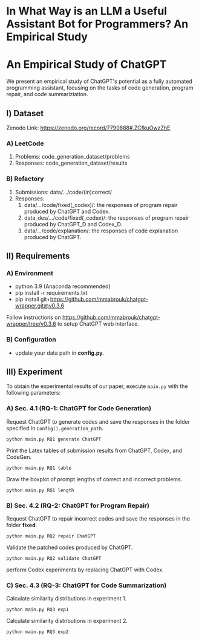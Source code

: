 # In What Way is an LLM a Useful Assistant Bot for Programmers? An Empirical Study

An Empirical Study of ChatGPT
=======
We present an empirical study of ChatGPT's potential as a fully automated programming assistant, focusing on the tasks of code generation, program repair, and code summariziation.

## Ⅰ) Dataset
Zenodo Link: https://zenodo.org/record/7790888#.ZCfkuOwzZhE
### A) LeetCode
1. Problems: code_generation_dataset/problems
2. Responses: code_generation_dataset/results
### B) Refactory
1. Submissions: data/.../code/(in)correct/
2. Responses:
   1. data/.../code/fixed(_codex)/: the responses of program repair produced by ChatGPT and Codex.
   2. data_des/.../code/fixed(_codex)/: the responses of program repair produced by ChatGPT_D and Codex_D.
   3. data/.../code/explanation/: the responses of code explanation produced by ChatGPT.

## Ⅱ) Requirements
### A) Environment 
  * python 3.9 (Anaconda recommended)
  * pip install -r requirements.txt
  * pip install git+https://github.com/mmabrouk/chatgpt-wrapper.git@v0.3.6
  
Follow instructions on https://github.com/mmabrouk/chatgpt-wrapper/tree/v0.3.6 to setup ChatGPT web interface.

### B) Configuration
  * update your data path in **config.py**.
  
## Ⅲ) Experiment
To obtain the experimental results of our paper, execute `main.py` with the following parameters:

### A) Sec. 4.1 (RQ-1: ChatGPT for Code Generation)
Request ChatGPT to generate codes and save the responses in the folder specified in `Config().generation_path`.
```
python main.py RQ1 generate ChatGPT
```
Print the Latex tables of submission results from ChatGPT, Codex, and CodeGen.
```
python main.py RQ1 table
```
Draw the boxplot of prompt lengths of correct and incorrect problems.
```
python main.py RQ1 length
```

### B) Sec. 4.2 (RQ-2: ChatGPT for Program Repair)
Request ChatGPT to repair incorrect codes and save the responses in the folder **fixed**.
```
python main.py RQ2 repair ChatGPT
```
Validate the patched codes produced by ChatGPT.
```
python main.py RQ2 validate ChatGPT
```
perform Codex experiments by replacing ChatGPT with Codex.

### C) Sec. 4.3 (RQ-3: ChatGPT for Code Summarization)
Calculate similarity distributions in experiment 1.
```
python main.py RQ3 exp1
```
Calculate similarity distributions in experiment 2.
```
python main.py RQ3 exp2
```